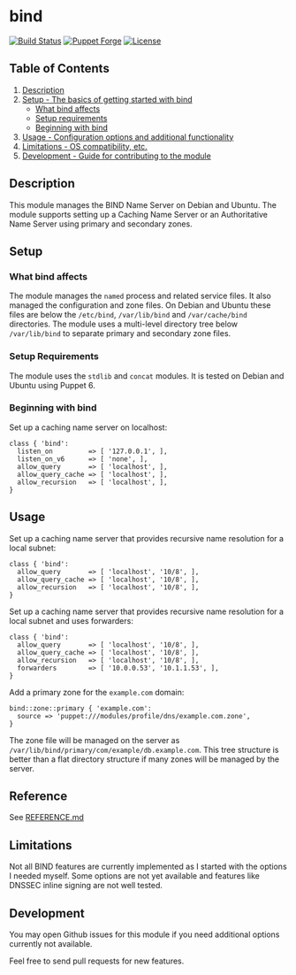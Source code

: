 # bind

[![Build Status](https://github.com/smoeding/puppet-bind/actions/workflows/CI.yaml/badge.svg)](https://github.com/smoeding/puppet-bind/actions/workflows/CI.yaml)
[![Puppet Forge](http://img.shields.io/puppetforge/v/stm/bind.svg)](https://forge.puppetlabs.com/stm/bind)
[![License](https://img.shields.io/github/license/smoeding/puppet-bind.svg)](https://raw.githubusercontent.com/smoeding/puppet-bind/master/LICENSE)

## Table of Contents

1. [Description](#description)
1. [Setup - The basics of getting started with bind](#setup)
    * [What bind affects](#what-bind-affects)
    * [Setup requirements](#setup-requirements)
    * [Beginning with bind](#beginning-with-bind)
1. [Usage - Configuration options and additional functionality](#usage)
1. [Limitations - OS compatibility, etc.](#limitations)
1. [Development - Guide for contributing to the module](#development)

## Description

This module manages the BIND Name Server on Debian and Ubuntu. The module supports setting up a Caching Name Server or an Authoritative Name Server using primary and secondary zones.

## Setup

### What bind affects

The module manages the `named` process and related service files. It also managed the configuration and zone files. On Debian and Ubuntu these files are below the `/etc/bind`, `/var/lib/bind` and `/var/cache/bind` directories. The module uses a multi-level directory tree below `/var/lib/bind` to separate primary and secondary zone files.

### Setup Requirements

The module uses the `stdlib` and `concat` modules. It is tested on Debian and Ubuntu using Puppet 6.

### Beginning with bind

Set up a caching name server on localhost:

```puppet
class { 'bind':
  listen_on         => [ '127.0.0.1', ],
  listen_on_v6      => [ 'none', ],
  allow_query       => [ 'localhost', ],
  allow_query_cache => [ 'localhost', ],
  allow_recursion   => [ 'localhost', ],
}
```

## Usage

Set up a caching name server that provides recursive name resolution for a local subnet:

```puppet
class { 'bind':
  allow_query       => [ 'localhost', '10/8', ],
  allow_query_cache => [ 'localhost', '10/8', ],
  allow_recursion   => [ 'localhost', '10/8', ],
}
```

Set up a caching name server that provides recursive name resolution for a local subnet and uses forwarders:

```puppet
class { 'bind':
  allow_query       => [ 'localhost', '10/8', ],
  allow_query_cache => [ 'localhost', '10/8', ],
  allow_recursion   => [ 'localhost', '10/8', ],
  forwarders        => [ '10.0.0.53', '10.1.1.53', ],
}
```

Add a primary zone for the `example.com` domain:

```puppet
bind::zone::primary { 'example.com':
  source => 'puppet:///modules/profile/dns/example.com.zone',
}
```

The zone file will be managed on the server as `/var/lib/bind/primary/com/example/db.example.com`. This tree structure is better than a flat directory structure if many zones will be managed by the server.

## Reference

See [REFERENCE.md](https://github.com/smoeding/puppet-bind/blob/master/REFERENCE.md)

## Limitations

Not all BIND features are currently implemented as I started with the options I needed myself. Some options are not yet available and features like DNSSEC inline signing are not well tested.

## Development

You may open Github issues for this module if you need additional options currently not available.

Feel free to send pull requests for new features.

